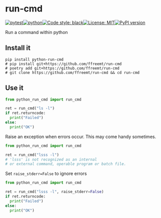 # run-cmd
[![pytest](https://github.com/ffreemt/run-cmd/actions/workflows/routine-tests.yml/badge.svg)](https://github.com/ffreemt/run-cmd/actions)[![python](https://img.shields.io/static/v1?label=python+&message=3.8%2B&color=blue)](https://www.python.org/downloads/)[![Code style: black](https://img.shields.io/badge/code%20style-black-000000.svg)](https://github.com/psf/black)[![License: MIT](https://img.shields.io/badge/License-MIT-yellow.svg)](https://opensource.org/licenses/MIT)[![PyPI version](https://badge.fury.io/py/python-run-cmd.svg)](https://badge.fury.io/py/python-run-cmd)

Run a command within python

## Install it

```shell
pip install python-run-cmd
# pip install git+https://github.com/ffreemt/run-cmd
# poetry add git+https://github.com/ffreemt/run-cmd
# git clone https://github.com/ffreemt/run-cmd && cd run-cmd
```

## Use it
```python
from python_run_cmd import run_cmd

ret = run_cmd("ls -l")
if ret.returncode:
  print("Failed")
else:
  print("OK")

```

Raise an exception when errors occur. This may come
handy sometimes.

```python
from python_run_cmd import run_cmd

ret = run_cmd("lsss -l")
# 'lsss' is not recognized as an internal
# or external command, operable program or batch file.

```

Set `raise_stderr=False` to ignore errors
```python
from python_run_cmd import run_cmd

ret = run_cmd("lsss -l", raise_stderr=False)
if ret.returncode:
  print("Failed")
else:
  print("OK")

